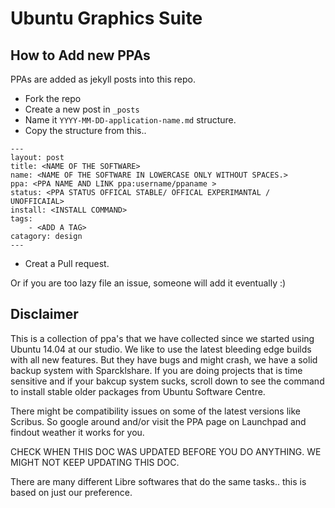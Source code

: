 Ubuntu Graphics Suite
=====================




## How to Add new PPAs

PPAs are added as jekyll posts into this repo.

- Fork the repo
- Create a new post in `_posts`
- Name it `YYYY-MM-DD-application-name.md` structure.
- Copy the structure from this..

```
---
layout: post
title: <NAME OF THE SOFTWARE>
name: <NAME OF THE SOFTWARE IN LOWERCASE ONLY WITHOUT SPACES.>
ppa: <PPA NAME AND LINK ppa:username/ppaname > 
status: <PPA STATUS OFFICAL STABLE/ OFFICAL EXPERIMANTAL / UNOFFICAIAL>
install: <INSTALL COMMAND>
tags:
    - <ADD A TAG>
catagory: design
---
```
- Creat a Pull request.


Or if you are too lazy file an issue, someone will add it eventually :)

## Disclaimer


This is a collection of ppa's that we have collected since we started using Ubuntu 14.04 at our studio. We like to use the latest bleeding edge builds with all new features. But they have bugs and might crash, we have a solid backup system with Sparcklshare. If you are doing projects that is time sensitive and if your bakcup system sucks, scroll down to see the command to install stable older packages from Ubuntu Software Centre.

There might be compatibility issues on some of the latest versions like Scribus. So google around and/or visit the PPA page on Launchpad and findout weather it works for you.

CHECK WHEN THIS DOC WAS UPDATED BEFORE YOU DO ANYTHING. WE MIGHT NOT KEEP UPDATING THIS DOC.

There are many different Libre softwares that do the same tasks.. this is based on just our preference.
